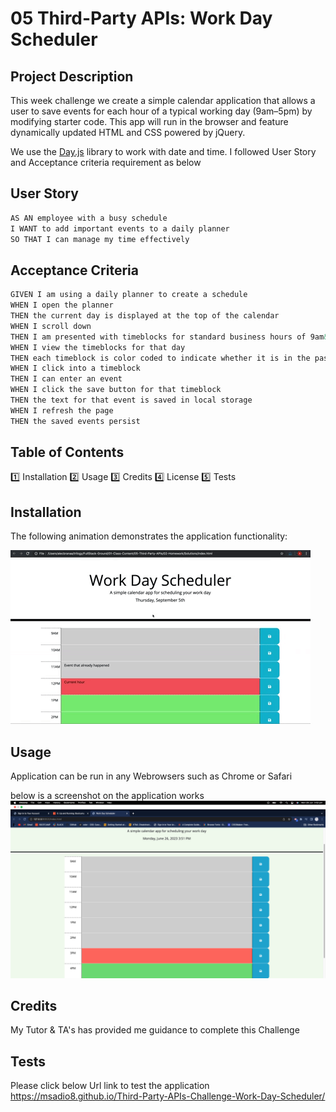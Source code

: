 # 05 Third-Party APIs: Work Day Scheduler

## Project Description

This week challenge we create a simple calendar application that allows a user to save events for each hour of a typical working day (9am&ndash;5pm) by modifying starter code. This app will run in the browser and feature dynamically updated HTML and CSS powered by jQuery.

We use the [Day.js](https://day.js.org/en/) library to work with date and time.
I followed User Story and Acceptance criteria requirement as below

## User Story

```md
AS AN employee with a busy schedule
I WANT to add important events to a daily planner
SO THAT I can manage my time effectively
```

## Acceptance Criteria

```md
GIVEN I am using a daily planner to create a schedule
WHEN I open the planner
THEN the current day is displayed at the top of the calendar
WHEN I scroll down
THEN I am presented with timeblocks for standard business hours of 9am&ndash;5pm
WHEN I view the timeblocks for that day
THEN each timeblock is color coded to indicate whether it is in the past, present, or future
WHEN I click into a timeblock
THEN I can enter an event
WHEN I click the save button for that timeblock
THEN the text for that event is saved in local storage
WHEN I refresh the page
THEN the saved events persist
```

## Table of Contents

1️⃣ Installation
2️⃣ Usage
3️⃣ Credits
4️⃣ License
5️⃣ Tests

## Installation

The following animation demonstrates the application functionality:

<!-- @TODO: create ticket to review/update image) -->

![A user clicks on slots on the color-coded calendar and edits the events.](./Assets/05-third-party-apis-homework-demo.gif)

## Usage

Application can be run in any Webrowsers such as Chrome or Safari

below is a screenshot on the application works
![Alt text](<Assets/images/Screenshot 2023-06-26 at 3.52.03 pm.png>)

## Credits

My Tutor & TA's has provided me guidance to complete this Challenge

## Tests

Please click below Url link to test the application
https://msadio8.github.io/Third-Party-APIs-Challenge-Work-Day-Scheduler/
